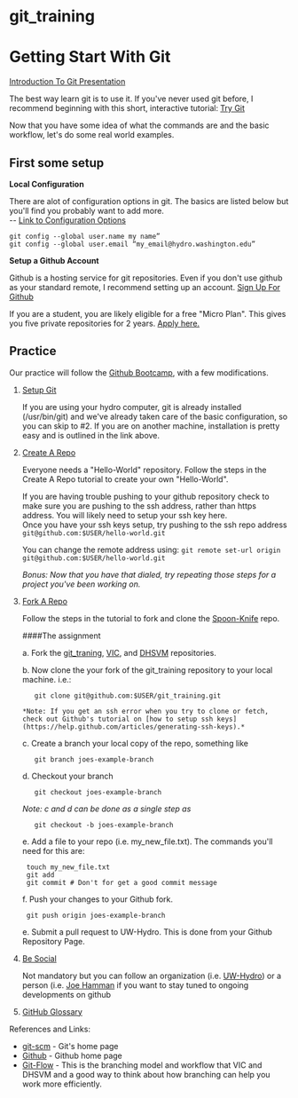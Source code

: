 git_training
============

# Getting Start With Git #

[Introduction To Git Presentation](https://github.com/UW-Hydro/git_training/raw/master/presentation/GitIntro_jhamman.pdf)

The best way learn git is to use it. If you've never used git before, I recommend beginning with this short, interactive tutorial: [Try Git](http://try.github.com/)

Now that you have some idea of what the commands are and the basic workflow, let's do some real world examples.  

## First some setup

**Local Configuration**

There are alot of configuration options in git.  The basics are listed below but you'll find you probably want to add more.  
 -- [Link to Configuration Options](http://git-scm.com/book/en/Customizing-Git-Git-Configuration)

    git config --global user.name my name”
    git config --global user.email “my_email@hydro.washington.edu”

**Setup a Github Account**

Github is a hosting service for git repositories.  Even if you don't use github as your standard remote, I recommend  setting up an account.  [Sign Up For Github](https://github.com/join)

If you are a student, you are likely eligible for a free "Micro Plan".  This gives you five private repositories for 2 years.  [Apply here.](https://github.com/edu)

## Practice
Our practice will follow the [Github Bootcamp](https://help.github.com/categories/54/articles), with a few modifications.  

1. [Setup Git](https://help.github.com/articles/set-up-git) 

    If you are using your hydro computer, git is already installed (/usr/bin/git) and we've already taken care of the basic configuration, so you can skip to #2.  If you are on another machine, installation is pretty easy and is outlined in the link above.  

2. [Create A Repo](https://help.github.com/articles/create-a-repo)

    Everyone needs a "Hello-World" repository.  Follow the steps in the Create A Repo tutorial to create your own "Hello-World".

    If you are having trouble pushing to your github repository check to make sure you are pushing to the ssh address, rather than https address.  You will likely need to setup your ssh key here.  
    Once you have your ssh keys setup, try pushing to the ssh repo address `git@github.com:$USER/hello-world.git`

    You can change the remote address using: `git remote set-url origin git@github.com:$USER/hello-world.git`

    *Bonus:  Now that you have that dialed, try repeating those steps for a project you've been working on.* 

3. [Fork A Repo](https://help.github.com/articles/fork-a-repo)

    Follow the steps in the tutorial to fork and clone the [Spoon-Knife](https://github.com/octocat/Spoon-Knife) repo.

    ####The assignment
    
    a.  Fork the [git_traning](https://github.com/UW-Hydro/git_training), [VIC](https://github.com/UW-Hydro/VIC), and [DHSVM](https://github.com/UW-Hydro/DHSVM) repositories.   

    b.  Now clone the your fork of the git_training repository to your local machine. i.e.: 
        
          git clone git@github.com:$USER/git_training.git

       *Note: If you get an ssh error when you try to clone or fetch, check out Github's tutorial on [how to setup ssh keys](https://help.github.com/articles/generating-ssh-keys).*

    c.  Create a branch your local copy of the repo, something like
    
          git branch joes-example-branch

    d.  Checkout your branch
        
          git checkout joes-example-branch

      *Note: c and d can be done as a single step as* 
      
          git checkout -b joes-example-branch

    e.  Add a file to your repo (i.e. my_new_file.txt).  The commands you'll need for this are:

        touch my_new_file.txt
        git add
        git commit # Don't for get a good commit message

    f.  Push your changes to your Github fork.
        
        git push origin joes-example-branch

    e.  Submit a pull request to UW-Hydro.  This is done from your Github Repository Page.

4. [Be Social](https://help.github.com/articles/be-social)

    Not mandatory but you can follow an organization (i.e. [UW-Hydro]()) or a person (i.e. [Joe Hamman](https://github.com/jhamman) if you want to stay tuned to ongoing developments on github
5. [GitHub Glossary](https://help.github.com/articles/github-glossary)

References and Links:

- [git-scm](http://git-scm.com/) - Git's home page
- [Github](https://github.com/) - Github home page
- [Git-Flow](http://nvie.com/posts/a-successful-git-branching-model/) - This is the branching model and workflow that VIC and DHSVM and a good way to think about how branching can help you work more efficiently.  
